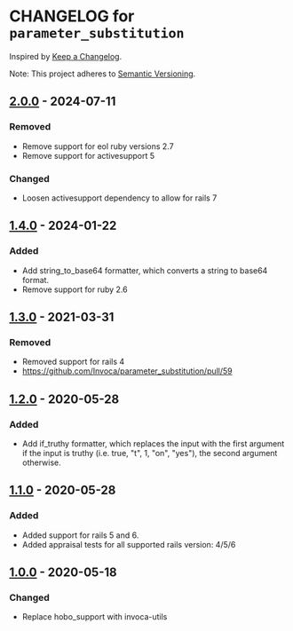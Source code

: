 # CHANGELOG for `parameter_substitution`

Inspired by [Keep a Changelog](https://keepachangelog.com/en/1.0.0/).

Note: This project adheres to [Semantic Versioning](https://semver.org/spec/v2.0.0.html).

## [2.0.0] - 2024-07-11
### Removed
- Remove support for eol ruby versions 2.7
- Remove support for activesupport 5

### Changed
- Loosen activesupport dependency to allow for rails 7

## [1.4.0] - 2024-01-22
### Added
- Add string_to_base64 formatter, which converts a string to base64 format.
- Remove support for ruby 2.6

## [1.3.0] - 2021-03-31
### Removed
- Removed support for rails 4
- https://github.com/Invoca/parameter_substitution/pull/59

## [1.2.0] - 2020-05-28
### Added
- Add if_truthy formatter, which replaces the input with the first argument if the input is truthy (i.e. true, "t", 1, "on", "yes"), the second argument otherwise.

## [1.1.0] - 2020-05-28
### Added
- Added support for rails 5 and 6.
- Added appraisal tests for all supported rails version: 4/5/6

## [1.0.0] - 2020-05-18
### Changed
- Replace hobo_support with invoca-utils

[2.0.0]: https://github.com/Invoca/parameter_substitution/compare/v1.4.0...v2.0.0
[1.4.0]: https://github.com/Invoca/parameter_substitution/compare/v1.3.0...v1.4.0
[1.3.0]: https://github.com/Invoca/parameter_substitution/compare/v1.2.0...v1.3.0
[1.2.0]: https://github.com/Invoca/parameter_substitution/compare/v1.1.0...v1.2.0
[1.1.0]: https://github.com/Invoca/parameter_substitution/compare/v1.0.0...v1.1.0
[1.0.0]: https://github.com/Invoca/parameter_substitution/compare/v0.2.3...v1.0.0
